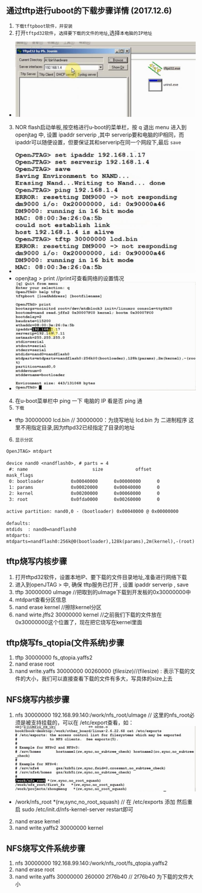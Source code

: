 ## 通过tftp进行uboot的下载步骤详情 (2017.12.6)
1. `下载tftpboot软件，并安装`
2. 打开`tftpd32软件`，`选择要下载的文件的地址`,选择`本电脑的IP地址`
* ![tftp设置](https://github.com/GalenDeng/Embedded-Linux/blob/master/4.%E9%80%9A%E8%BF%87tftpboot%E4%B8%8B%E8%BD%BDuboot%E7%AD%89bin%E6%96%87%E4%BB%B6/tftpboot%E8%AE%BE%E7%BD%AE.JPG)
3. NOR flash启动单板,按空格进行u-boot的菜单栏，按 q 退出 menu
   进入到 openjtag 中, 设置 ipaddr serverip ,其中 serverip要和电脑的IP相同，而 ipaddr可以随便设置，但要保证其和serverip在同一个网段下,最后 `save`
* ![ip设置](https://github.com/GalenDeng/Embedded-Linux/blob/master/4.%E9%80%9A%E8%BF%87tftpboot%E4%B8%8B%E8%BD%BDuboot%E7%AD%89bin%E6%96%87%E4%BB%B6/%E8%AE%BE%E7%BD%AEIP%E5%B9%B6%E8%BF%9B%E8%A1%8C%E7%A8%8B%E5%BA%8F%E7%9A%84%E4%B8%8B%E8%BD%BD%E6%93%8D%E4%BD%9C.JPG)
* openjtag > print  //print可查看网络的设置情况
* ![查看网络设置](https://github.com/GalenDeng/Embedded-Linux/blob/master/4.%E9%80%9A%E8%BF%87tftpboot%E4%B8%8B%E8%BD%BDuboot%E7%AD%89bin%E6%96%87%E4%BB%B6/u-boot%E7%9A%84%E8%8F%9C%E5%8D%95%E6%A0%8F%E6%93%8D%E4%BD%9C1.JPG)
4. 在u-boot菜单栏中 ping 一下 电脑的 IP 看是否 ping 通
5. `下载` 
* tftp 30000000 lcd.bin     // 30000000：为烧写地址 lcd.bin 为 二进制程序 这里不用指定目录,因为tftpd32已经指定了目录的地址
6. `显示分区`
```
OpenJTAG> mtdpart

device nand0 <nandflash0>, # parts = 4
 #: name                        size            offset          mask_flags
 0: bootloader          0x00040000      0x00000000      0
 1: params              0x00020000      0x00040000      0
 2: kernel              0x00200000      0x00060000      0
 3: root                0x0fda0000      0x00260000      0

active partition: nand0,0 - (bootloader) 0x00040000 @ 0x00000000

defaults:
mtdids  : nand0=nandflash0
mtdparts: mtdparts=nandflash0:256k@0(bootloader),128k(params),2m(kernel),-(root)
```

## tftp烧写内核步骤
1. 打开tftpd32软件，设置本地IP、要下载的文件目录地址,准备进行网络下载
2. 进入到openJTAG > 中, 确保 tftp服务已打开 , 设置 ipaddr serverip , save
3. tftp 30000000 uImage  //把取到的uImage下载到开发板的0x30000000中
4. mtdpart查看分区信息
5. nand erase kernel //擦除kernel分区
6. nand wirte.jffs2 30000000 kernel   //之前我们下载的文件放在 0x30000000这个位置了，现在把它烧写在kernel里面 

## tftp烧写fs_qtopia(文件系统)步骤
1. tftp 30000000 fs_qtopia.yaffs2
2. nand erase root
3. nand write.yaffs 30000000 00260000 $(filesize)  
 //$(filesize) : 表示下载的文件的大小，我们可以直接查看下载的文件有多大，写具体的size上去

## NFS烧写内核步骤
1. nfs 30000000 192.168.99.140:/work/nfs_root/uImage
// 这里的nfs_root必须是被支持挂载的，可以在 /etc/export查看，如：
![被支持的挂载文件目录](https://github.com/GalenDeng/Embedded-Linux/blob/master/4.%20%E9%80%9A%E8%BF%87tftp%E3%80%81nfs%E8%BF%9B%E8%A1%8Cuboot%E4%B8%8B%E8%BD%BD%E7%83%A7%E5%86%99%E6%AD%A5%E9%AA%A4%E8%AF%A6%E6%83%85/%E5%8F%AF%E4%BB%A5%E6%8C%82%E8%BD%BD%E7%9A%84%E7%9B%AE%E5%BD%95%E8%AE%BE%E7%BD%AE.JPG)
*  /work/nfs_root *(rw,sync,no_root_squash)  // 在 /etc/exports 添加 然后重启 sudo /etc/init.d/nfs-kernel-server restart即可
2. nand erase kernel
3. nand write.yaffs2 30000000 kernel 

## NFS烧写文件系统步骤
1. nfs 30000000 192.168.99.140:/work/nfs_root/fs_qtopia.yaffs2
2. nand erase root
3. nand write.yaffs 30000000  260000 2f76b40        //  2f76b40 为下载的文件大小
